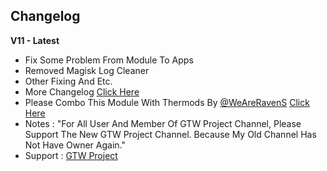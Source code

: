 ## Changelog
**V11 - Latest**
* Fix Some Problem From Module To Apps
* Removed Magisk Log Cleaner
* Other Fixing And Etc.
* More Changelog [Click Here](https://t.me/yudhapunyasaha/107)
* Please Combo This Module With Thermods By [@WeAreRavenS](https://t.me/weareravens) [Click Here](https://t.me/WeAreRavenS/422)
* Notes : "For All User And Member Of GTW Project Channel, Please Support The New GTW Project Channel. Because My Old Channel Has Not Have Owner Again."
* Support : [GTW Project](https://t.me/gtwprjkt)
